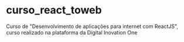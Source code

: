 # curso_react_toweb
Curso de "Desenvolvimento de aplicações para internet com ReactJS", curso realizado na plataforma da Digital Inovation One
